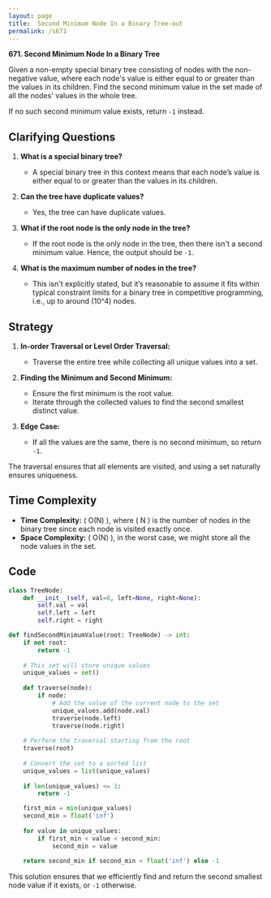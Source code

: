 ```yaml
---
layout: page
title:  Second Minimum Node In a Binary Tree-out
permalink: /s671
---
```


**671. Second Minimum Node In a Binary Tree**

Given a non-empty special binary tree consisting of nodes with the non-negative value, where each node's value is either equal to or greater than the values in its children. Find the second minimum value in the set made of all the nodes' values in the whole tree.

If no such second minimum value exists, return `-1` instead.

## Clarifying Questions
1. **What is a special binary tree?**
   - A special binary tree in this context means that each node’s value is either equal to or greater than the values in its children.

2. **Can the tree have duplicate values?**
   - Yes, the tree can have duplicate values.

3. **What if the root node is the only node in the tree?**
   - If the root node is the only node in the tree, then there isn't a second minimum value. Hence, the output should be `-1`.

4. **What is the maximum number of nodes in the tree?**
   - This isn't explicitly stated, but it’s reasonable to assume it fits within typical constraint limits for a binary tree in competitive programming, i.e., up to around \(10^4\) nodes.

## Strategy

1. **In-order Traversal or Level Order Traversal:**
   - Traverse the entire tree while collecting all unique values into a set.
   
2. **Finding the Minimum and Second Minimum:**
   - Ensure the first minimum is the root value.
   - Iterate through the collected values to find the second smallest distinct value.

3. **Edge Case:**
   - If all the values are the same, there is no second minimum, so return `-1`.

The traversal ensures that all elements are visited, and using a set naturally ensures uniqueness.

## Time Complexity
- **Time Complexity:** \( O(N) \), where \( N \) is the number of nodes in the binary tree since each node is visited exactly once.
- **Space Complexity:** \( O(N) \), in the worst case, we might store all the node values in the set.

## Code
```python
class TreeNode:
    def __init__(self, val=0, left=None, right=None):
        self.val = val
        self.left = left
        self.right = right

def findSecondMinimumValue(root: TreeNode) -> int:
    if not root:
        return -1
    
    # This set will store unique values
    unique_values = set()
    
    def traverse(node):
        if node:
            # Add the value of the current node to the set
            unique_values.add(node.val)
            traverse(node.left)
            traverse(node.right)
    
    # Perform the traversal starting from the root
    traverse(root)
    
    # Convert the set to a sorted list
    unique_values = list(unique_values)
    
    if len(unique_values) <= 1:
        return -1

    first_min = min(unique_values)
    second_min = float('inf')
    
    for value in unique_values:
        if first_min < value < second_min:
            second_min = value
    
    return second_min if second_min < float('inf') else -1
```

This solution ensures that we efficiently find and return the second smallest node value if it exists, or `-1` otherwise.
